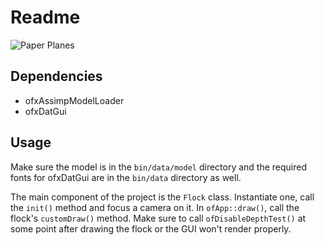 # Readme

![Paper Planes](https://media.giphy.com/media/SIueu8TsVDjI8ubsIh/giphy.gif)

## Dependencies
- ofxAssimpModelLoader
- ofxDatGui

## Usage

Make sure the model is in the `bin/data/model` directory and the required fonts for ofxDatGui are in the `bin/data` directory as well.

The main component of the project is the `Flock` class. Instantiate one, call the `init()` method  and focus a camera on it. In `ofApp::draw()`, call the flock's  `customDraw()` method.
Make sure to call `ofDisableDepthTest()` at some point after drawing the flock or the GUI won't render properly.
